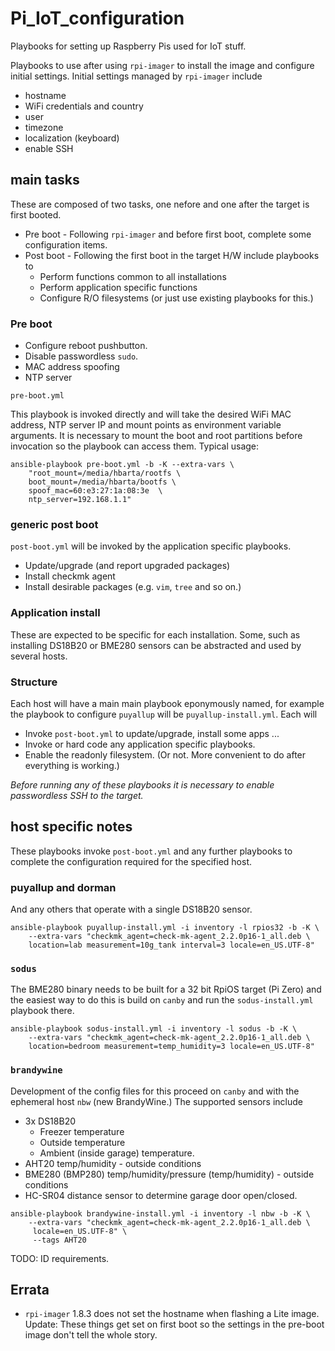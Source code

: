 # Pi_IoT_configuration

Playbooks for setting up Raspberry Pis used for IoT stuff.

Playbooks to use after using `rpi-imager` to install the image and configure initial settings. Initial settings managed by `rpi-imager` include

* hostname
* WiFi credentials and country
* user
* timezone
* localization (keyboard)
* enable SSH

## main tasks

These are composed of two tasks, one nefore and one after the target is first booted.

* Pre boot - Following `rpi-imager` and before first boot, complete some configuration items.
* Post boot - Following the first boot in the target H/W include playbooks to
    * Perform functions common to all installations
    * Perform application specific functions
    * Configure R/O filesystems (or just use existing playbooks for this.)

### Pre boot

* Configure reboot pushbutton.
* Disable passwordless `sudo`.
* MAC address spoofing
* NTP server

`pre-boot.yml`

This playbook is invoked directly and will take the desired WiFi MAC address, NTP server IP and mount points as environment variable arguments. It is necessary to mount the boot and root partitions before invocation so the playbook can access them. Typical usage:

```text
ansible-playbook pre-boot.yml -b -K --extra-vars \
    "root_mount=/media/hbarta/rootfs \
    boot_mount=/media/hbarta/bootfs \
    spoof_mac=60:e3:27:1a:08:3e  \
    ntp_server=192.168.1.1"
```

### generic post boot

`post-boot.yml` will be invoked by the application specific playbooks.

* Update/upgrade (and report upgraded packages)
* Install checkmk agent
* Install desirable packages (e.g. `vim`, `tree` and so on.)

### Application install

These are expected to be specific for each installation. Some, such as installing DS18B20 or BME280 sensors can be abstracted and used by several hosts.

### Structure

Each host will have a main main playbook eponymously named, for example the playbook to configure `puyallup` will be `puyallup-install.yml`. Each will

* Invoke `post-boot.yml` to update/upgrade, install some apps ...
* Invoke or hard code any application specific playbooks.
* Enable the readonly filesystem. (Or not. More convenient to do after everything is working.)

*Before running any of these playbooks it is necessary to enable passwordless SSH to the target.*

## host specific notes

These playbooks invoke `post-boot.yml` and any further playbooks to complete the configuration required for the specified host.

### puyallup and dorman

And any others that operate with a single DS18B20 sensor.

```text
ansible-playbook puyallup-install.yml -i inventory -l rpios32 -b -K \
    --extra-vars "checkmk_agent=check-mk-agent_2.2.0p16-1_all.deb \
    location=lab measurement=10g_tank interval=3 locale=en_US.UTF-8"
```

### `sodus`

The BME280 binary needs to be built for a 32 bit RpiOS target (Pi Zero) and the easiest way to do this is build on `canby` and run the `sodus-install.yml` playbook there.

```text
ansible-playbook sodus-install.yml -i inventory -l sodus -b -K \
    --extra-vars "checkmk_agent=check-mk-agent_2.2.0p16-1_all.deb \
    location=bedroom measurement=temp_humidity=3 locale=en_US.UTF-8"
```

### `brandywine`

Development of the config files for this proceed on `canby` and with the ephemeral host `nbw` (new BrandyWine.) The supported sensors include

* 3x DS18B20
    * Freezer temperature
    * Outside temperature
    * Ambient (inside garage) temperature.
* AHT20 temp/humidity - outside conditions
* BME280 (BMP280) temp/humidity/pressure (temp/humidity) - outside conditions
* HC-SR04 distance sensor to determine garage door open/closed.

```text
ansible-playbook brandywine-install.yml -i inventory -l nbw -b -K \
    --extra-vars "checkmk_agent=check-mk-agent_2.2.0p16-1_all.deb \
     locale=en_US.UTF-8" \
     --tags AHT20
```

TODO: ID requirements.

## Errata

* `rpi-imager` 1.8.3 does not set the hostname when flashing a Lite image. Update: These things get set on first boot so the settings in the pre-boot image don't tell the whole story.
